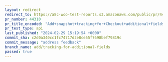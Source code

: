 ```yaml
---
layout: redirect
redirect_to: https://a8c-woo-test-reports.s3.amazonaws.com/public/pr/44310/api/index.html
pr_number: 44310
pr_title_encoded: "Add+snapshot+tracking+for+Checkout+additional+fields."
pr_test_type: api
last_published: "2024-02-29 15:19:54 +0000"
commit_sha: c2d0a340cc1fc74717d2e8ce55f7698bef79819c
commit_message: "address feedback"
branch_name: add/tracking-for-additional-fields
passed: true
---
```

